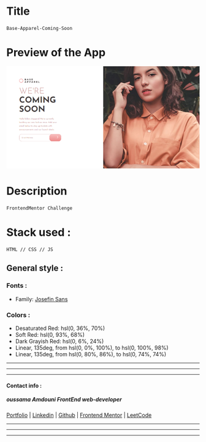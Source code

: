 
# Title
    Base-Apparel-Coming-Soon

# Preview of the App

![base-apparel-coming-soon](base-apparel-coming-soon.png)

# Description
    FrontendMentor Challenge

# Stack used :
    HTML // CSS // JS


## General style :


### Fonts :

- Family: [Josefin Sans](https://fonts.google.com/specimen/Josefin+Sans)


### Colors :

- Desaturated Red: hsl(0, 36%, 70%)
- Soft Red: hsl(0, 93%, 68%)
- Dark Grayish Red: hsl(0, 6%, 24%)
- Linear, 135deg, from hsl(0, 0%, 100%), to hsl(0, 100%, 98%)
- Linear, 135deg, from hsl(0, 80%, 86%), to hsl(0, 74%, 74%)

***
***
***
#### Contact info :

##### oussama Amdouni FrontEnd web-developer

[Portfolio]() | [Linkedin](https://www.linkedin.com/in/usama-amdouni/) | [Github](https://github.com/hernon07) | [Frontend Mentor](https://www.frontendmentor.io/profile/hernon07) | [LeetCode](https://leetcode.com/u/hernon07/)
***
***
***
